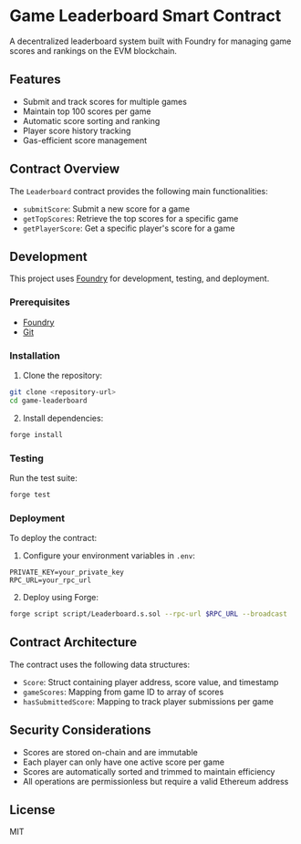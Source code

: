 # Game Leaderboard Smart Contract

A decentralized leaderboard system built with Foundry for managing game scores and rankings on the EVM blockchain.

## Features

- Submit and track scores for multiple games
- Maintain top 100 scores per game
- Automatic score sorting and ranking
- Player score history tracking
- Gas-efficient score management

## Contract Overview

The `Leaderboard` contract provides the following main functionalities:

- `submitScore`: Submit a new score for a game
- `getTopScores`: Retrieve the top scores for a specific game
- `getPlayerScore`: Get a specific player's score for a game

## Development

This project uses [Foundry](https://getfoundry.sh/) for development, testing, and deployment.

### Prerequisites

- [Foundry](https://getfoundry.sh/)
- [Git](https://git-scm.com/)

### Installation

1. Clone the repository:
```bash
git clone <repository-url>
cd game-leaderboard
```

2. Install dependencies:
```bash
forge install
```

### Testing

Run the test suite:
```bash
forge test
```

### Deployment

To deploy the contract:

1. Configure your environment variables in `.env`:
```
PRIVATE_KEY=your_private_key
RPC_URL=your_rpc_url
```

2. Deploy using Forge:
```bash
forge script script/Leaderboard.s.sol --rpc-url $RPC_URL --broadcast
```

## Contract Architecture

The contract uses the following data structures:
- `Score`: Struct containing player address, score value, and timestamp
- `gameScores`: Mapping from game ID to array of scores
- `hasSubmittedScore`: Mapping to track player submissions per game

## Security Considerations

- Scores are stored on-chain and are immutable
- Each player can only have one active score per game
- Scores are automatically sorted and trimmed to maintain efficiency
- All operations are permissionless but require a valid Ethereum address

## License

MIT
